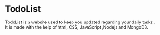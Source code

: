 # TodoList
TodoList is a website used to keep you updated regarding your daily tasks . It is made with the help of html, CSS, JavaScript ,Nodejs and MongoDB.
